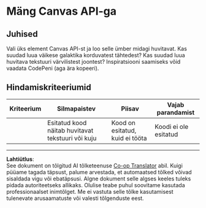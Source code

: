 <!--
CO_OP_TRANSLATOR_METADATA:
{
  "original_hash": "ca1cf78a4c60df77ab32a154ec024d7f",
  "translation_date": "2025-10-11T12:11:55+00:00",
  "source_file": "6-space-game/2-drawing-to-canvas/assignment.md",
  "language_code": "et"
}
-->
# Mäng Canvas API-ga

## Juhised

Vali üks element Canvas API-st ja loo selle ümber midagi huvitavat. Kas suudad luua väikese galaktika korduvatest tähtedest? Kas suudad luua huvitava tekstuuri värvilistest joontest? Inspiratsiooni saamiseks võid vaadata CodePeni (aga ära kopeeri).

## Hindamiskriteeriumid

| Kriteerium | Silmapaistev                                              | Piisav                             | Vajab parandamist     |
| ---------- | --------------------------------------------------------- | ---------------------------------- | --------------------- |
|            | Esitatud kood näitab huvitavat tekstuuri või kuju         | Kood on esitatud, kuid ei tööta   | Koodi ei ole esitatud |

---

**Lahtiütlus**:  
See dokument on tõlgitud AI tõlketeenuse [Co-op Translator](https://github.com/Azure/co-op-translator) abil. Kuigi püüame tagada täpsust, palume arvestada, et automaatsed tõlked võivad sisaldada vigu või ebatäpsusi. Algne dokument selle algses keeles tuleks pidada autoriteetseks allikaks. Olulise teabe puhul soovitame kasutada professionaalset inimtõlget. Me ei vastuta selle tõlke kasutamisest tulenevate arusaamatuste või valesti tõlgenduste eest.